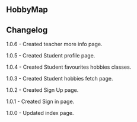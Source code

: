 ## HobbyMap

## Changelog

  1.0.6 - Created teacher more info page.
  
  1.0.5 - Created Student profile page.
  
  1.0.4 - Created Student favourites hobbies classes.
  
  1.0.3 - Created Student hobbies fetch page.
  
  1.0.2 - Created Sign Up page.
  
  1.0.1 - Created Sign in page.
  
  1.0.0 - Updated index page.
  
